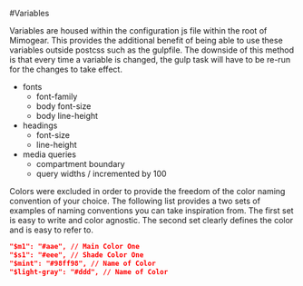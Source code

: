 #Variables

Variables are housed within the configuration js file within the root of Mimogear. This provides the additional benefit of being able to use these variables outside postcss such as the gulpfile. The downside of this method is that every time a variable is changed, the gulp task will have to be re-run for the changes to take effect.

* fonts
  * font-family
  * body font-size
  * body line-height
* headings
  * font-size
  * line-height
* media queries
  * compartment boundary
  * query widths / incremented by 100

Colors were excluded in order to provide the freedom of the color naming convention of your choice. The following list provides a two sets of examples of naming conventions you can take inspiration from. The first set is easy to write and color agnostic. The second set clearly defines the color and is easy to refer to.

```json
"$m1": "#aae", // Main Color One
"$s1": "#eee", // Shade Color One
"$mint": "#98ff98", // Name of Color
"$light-gray": "#ddd", // Name of Color
```
